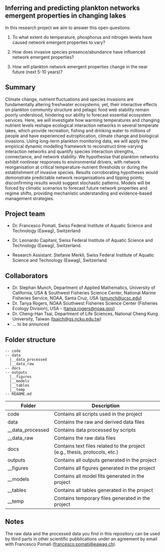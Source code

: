 ## Inferring and predicting plankton networks emergent properties in changing lakes

In this research project we aim to answer this open questions: 

1. To what extent do temperature, phosphorus and nitrogen levels have caused network emergent properties to vary?

2. How does invasive species presence/abundance have  influenced network emergent properties?

3. How will plankton network emergent properties change in the near future (next 5-10 years)? 

## Summary

Climate change, nutrient fluctuations and species invasions are fundamentally altering freshwater ecosystems; yet, their interactive effects on plankton community structure and pelagic food web stability remain poorly understood, hindering our ability to forecast essential ecosystem services. Here, we will investigate how warming temperatures and changing nutrient levels reshape ecological interaction networks in several temperate lakes, which provide recreation, fishing and drinking water to millions of people and have experienced eutrophication, climate change and biological invasions. Using long-term plankton monitoring data, we will apply the empirical dynamic modelling framework to reconstruct time-varying interaction networks and quantify species interaction strengths, connectance, and network stability. We hypothesise that plankton networks exhibit nonlinear responses to environmental drivers, with network reorganisation at critical temperature-nutrient thresholds or during the establishment of invasive species. Results corroborating hypotheses would demonstrate predictable network reorganisations and tipping points; disconfirming results would suggest stochastic patterns. Models will be forced by climatic scenarios to forecast future network properties and regime shifts, providing mechanistic understanding and evidence-based management strategies.

## Project team 

-   Dr. Francesco Pomati, Swiss Federal Institute of Aquatic Science and Technology (Eawag), Switzerland

-   Dr. Leonardo Capitani, Swiss Federal Institute of Aquatic Science and Technology (Eawag), Switzerland.

-   Research Assistant: Stefanie Merkli, Swiss Federal Institute of Aquatic Science and Technology (Eawag), Switzerland

## Collaborators

- Dr. Stephan Munch, Department of Applied Mathematics, University of California, USA & Southwest Fisheries Science Center, National Marine Fisheries Service, NOAA, Santa Cruz, USA (smunch@ucsc.edu)
- Dr. Tanya Rogers, NOAA Southwest Fisheries Science Center (Fisheries Ecology Division), USA -  (tanya.rogers@noaa.gov)
- Dr. Cheng-Han Tsai, Department of Life Sciences, National Cheng Kung University, Taiwan (tsaich@gs.ncku.edu.tw)
- ... to be annunced
  
## Folder structure

```
-- code
-- data
  |__data_processed
  |__data_raw
-- docs
-- outputs
  |__figures
  |__models
  |__tables
  |__temp
-- README.md

``` 

|Folder            | Description                                                                | 
|------------------|----------------------------------------------------------------------------|
| code             | Contains all scripts used in the project                                   |
| data             | Contains the raw and derived data files                                    |
| __data_processed | Contains data processed by scripts                                         |
| __data_raw       | Contains the raw data files                                                |
| docs             | Contains text files related to the project (e.g., thesis, protocols, etc.) |                                |
| outputs          | Contains all outputs generated in the project                              |
| __figures        | Contains all figures generated in the project                              |
| __models         | Contains all model fits generated in the project                           |
| __tables         | Contains all tables generated in the project                               |
| __temp         | Contains temporary files generated in the project                          |

## Notes
The raw data and the processed data you find in this repository can be used by third parts in other scientific pubblications under an agreement by email with Francesco Pomati (francesco.pomati@eawag.ch). 
